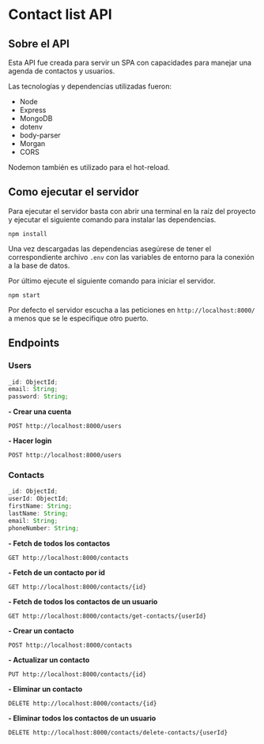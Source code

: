 # Contact list API

## Sobre el API

Esta API fue creada para servir un SPA con capacidades para manejar una agenda de contactos y usuarios.

Las tecnologías y dependencias utilizadas fueron:

- Node
- Express
- MongoDB
- dotenv
- body-parser
- Morgan
- CORS

Nodemon también es utilizado para el hot-reload.

## Como ejecutar el servidor

Para ejecutar el servidor basta con abrir una terminal en la raíz del proyecto y ejecutar el siguiente comando para instalar las dependencias.

`npm install`

Una vez descargadas las dependencias asegúrese de tener el correspondiente archivo `.env` con las variables de entorno para la conexión a la base de datos.

Por último ejecute el siguiente comando para iniciar el servidor.

`npm start`

Por defecto el servidor escucha a las peticiones en `http://localhost:8000/` a menos que se le especifique otro puerto.

## Endpoints

### Users

```js
_id: ObjectId;
email: String;
password: String;
```

**- Crear una cuenta**

`POST http://localhost:8000/users`

**- Hacer login**

`POST http://localhost:8000/users`

### Contacts

```js
_id: ObjectId;
userId: ObjectId;
firstName: String;
lastName: String;
email: String;
phoneNumber: String;
```

**- Fetch de todos los contactos**

`GET http://localhost:8000/contacts`

**- Fetch de un contacto por id**

`GET http://localhost:8000/contacts/{id}`

**- Fetch de todos los contactos de un usuario**

`GET http://localhost:8000/contacts/get-contacts/{userId}`

**- Crear un contacto**

`POST http://localhost:8000/contacts`

**- Actualizar un contacto**

`PUT http://localhost:8000/contacts/{id}`

**- Eliminar un contacto**

`DELETE http://localhost:8000/contacts/{id}`

**- Eliminar todos los contactos de un usuario**

`DELETE http://localhost:8000/contacts/delete-contacts/{userId}`
